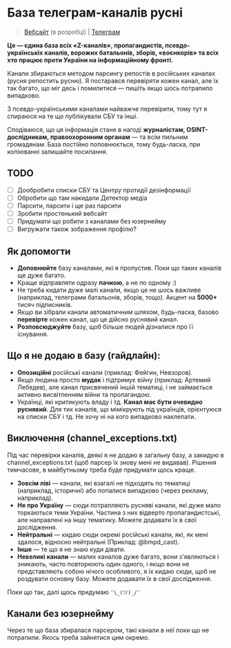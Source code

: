 
# База телеграм-каналів русні

> [Вебсайт](https://rusnya.cc) (в розробці) | [Телеграм](https://t.me/rusnya_tg)

**Це — єдина база всіх «Z-каналів», пропагандистів, псевдо-українськіх каналів, ворожих батальонів, зборів, «воєнкорів» та всіх хто працює проти України на інформаційному фронті.**

Канали збираються методом парсингу репостів в російських каналах (русня репостить русню). Я постарався перевіряти кожен канал, але їх так багато, що міг десь і помилитися — пишіть якщо шось потрапило випадково.

З псевдо-українськими каналами найважче перевірити, тому тут я спираюся на те що публікували СБУ та інші.

Сподіваюся, що ця інформація стане в нагоді **журналістам, OSINT-дослідникам, правоохоронним органам** — та всім пильним громадянам. База постійно поповнюється, тому будь-ласка, при копіюванні залишайте посилання.

## TODO
 - [ ] Дообробити списки СБУ та Центру протидії дезінформації
 - [ ] Обробити що там накидали Детектор медіа
 - [ ] Парсити, парсити і ще раз парсити
 - [ ] Зробити простенький вебсайт
 - [ ] Придумати що робити з каналами без юзернейму
 - [ ] Вигружати також зображення профілю?

## Як допомогти
- **Доповнюйте** базу каналами, які я пропустив. Поки що таких каналів ще
   дуже багато.
- Краще відправляти одразу **пачкою**, а не по одному :)
- Не треба кидати дуже малі канали, якщо це не шось важливе (наприклад, телеграми батальонів, зборів, тощо). Акцент на **5000+** тисяч підписників.
- Якщо ви зібрали канали автоматичним шляхом, будь-ласка, базово
   **перевірте** кожен канал, що це дійсно руснявий канал.
- **Розповсюджуйте** базу, щоб більше людей дізналися про її існування.

## Що я не додаю в базу (гайдлайн):
 - **Опозиційні** російські канали (приклад: Фейгин, Невзоров). 
 - Якщо людина просто **мудак** і підтримує війну (приклад: Артемий Лебедев), але канал присвячений іншій тематиці, і не займається активно висвітленням війни та пропагандою.
 - Українці, які критикують владу і тд. **Канал має бути очевидно руснявий**. Для тих каналів, що мімікрують під українців, орієнтуюся на списки СБУ і тд. Не хочу ні на кого випадково наклепати.

## Виключення (channel_exceptions.txt)
Під час перевірки каналів, деякі я не додаю в загальну базу, а закидую в channel_exceptions.txt (щоб парсер їх знову мені не видавав). Рішення тимчасове, в майбутньому треба буде придумати щось краще.

 - **Зовсім ліві** — канали, які взагалі не підходять по тематиці (наприклад, історичні) або попалися випадково (через рекламу, наприклад).
 - **Не про Україну** — сюди потрапляють русняві канали, які дуже мало торкаються теми України. Частина з них відверто пропагандистські, але направлені на іншу тематику. Можете додавати їх в свої дослідження.
 - **Нейтральні** — кидаю сюди окремі російські канали, які, як мені здалося, відносно нейтральні (Приклад: @bmpd_cast).
 - **Інше** — те що я не знаю куди дівати.
 - **Невеликі канали** — малих каналов дуже багато, вони з'являються і зникають, часто повторюють один одного, і якщо вони не представляють собою нічого особливого, я їх кидаю сюди, щоб не роздувати основну базу. Можете додавати їх в свої дослідження.

Поки що так, далі щось придумаю `¯\_(ツ)_/¯`

## Канали без юзернейму
Через те що база збиралася парсером, такі канали в неї поки що не потрапили. Якось треба зайнятися цим окремо.
